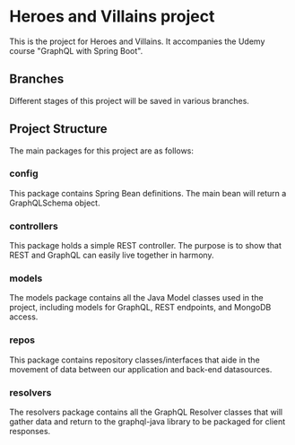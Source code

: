 # Heroes and Villains project

This is the project for Heroes and Villains.  It accompanies the Udemy course "GraphQL with Spring Boot".

## Branches

Different stages of this project will be saved in various branches.

## Project Structure
The main packages for this project are as follows:

### config
  This package contains Spring Bean definitions.  The main bean will return a GraphQLSchema object.
  
### controllers
  This package holds a simple REST controller.  The purpose is to show that REST and GraphQL can easily live together in harmony.
  
### models
   The models package contains all the Java Model classes used in the project, including models for 
   GraphQL, REST endpoints, and MongoDB access.
   
### repos
   This package contains repository classes/interfaces that aide in the movement of data between our application and back-end datasources.
  
### resolvers
   The resolvers package contains all the GraphQL Resolver classes that will gather data and return to the graphql-java library to be packaged for client responses.
   
   